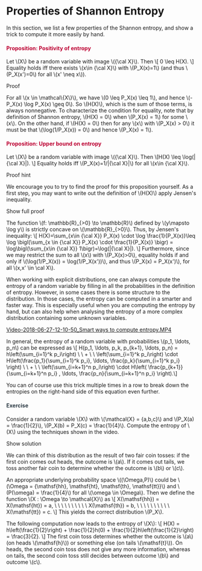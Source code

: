 # Properties of Shannon Entropy

<p>In this section, we list a few properties of the Shannon entropy, and show a trick to compute it more easily by hand.</p>
<div id="defPositivity" class="content-box pad-box-mini border border-trbl border-round">
<h4 style="color: #bc0031;"><strong>Proposition: Positivity of entropy</strong></h4>
Let \(X\) be a random variable with image \({\cal X}\). Then \[ 0 \leq H(X). \] Equality holds iff there exists \(x\in {\cal X}\) with \(P_X(x)=1\) (and thus \(P_X(x')=0\) for all \(x' \neq x\)).
<p><span class="element_toggler" role="button" aria-controls="group1a" aria-label="Toggler" aria-expanded="false"><span class="Button">Proof</span></span></p>
<div id="group1a" style="">
<div class="content-box">For all \(x \in \mathcal\{X\}\), we have \(0 \leq P_X(x) \leq 1\), and hence \(- P_X(x) \log P_X(x) \geq 0\). So \(H(X)\), which is the sum of those terms, is always nonnegative. To characterize the condition for equality, note that by definition of Shannon entropy, \(H(X) = 0\) when \(P_X(x) = 1\) for some \(x\). On the other hand, if \(H(X) = 0\) then for any \(x\) with \(P_X(x) &gt; 0\) it must be that \(\log(1/P_X(x)) = 0\) and hence \(P_X(x) = 1\).</div>
</div>
</div>
<div class="content-box pad-box-mini border border-trbl border-round">
<h4 style="color: #bc0031;"><strong>Proposition: Upper bound on entropy</strong></h4>
<p>Let \(X\) be a random variable with image \({\cal X}\). Then \[H(X) \leq \log(|{\cal X}|). \] Equality holds iff \(P_X(x)=1/|{\cal X}|\) for all \(x\in {\cal X}\).</p>
<p><span class="element_toggler" role="button" aria-controls="group1c" aria-label="Toggler" aria-expanded="false"><span class="Button">Proof hint</span></span></p>
<div id="group1c" style="">
<div class="content-box">
<p>We encourage you to try to find the proof for this proposition yourself. As a first step, you may want to write out the definition of \(H(X)\) apply Jensen's inequality.</p>
<p><span class="element_toggler" role="button" aria-controls="group1b" aria-label="Toggler" aria-expanded="false"><span class="Button">Show full proof</span></span></p>
<div id="group1b" style="">
<div class="content-box">
<p>The function \(f: \mathbb{R}_{&gt;0} \to \mathbb{R}\) defined by \(y\mapsto \log y\) is strictly concave on \(\mathbb{R}_{&gt;0}\). Thus, by Jensen's inequality: \[ H(X)=\sum_{x\in {\cal X}} P_X(x) \cdot \log \frac{1}{P_X(x)}\leq \log \bigl(\sum_{x \in {\cal X}} P_X(x) \cdot \frac{1}{P_X(x)} \bigr) = \log\bigl(\sum_{x\in {\cal X}} 1\bigr)=\log(|{\cal X}|). \] Furthermore, since we may restrict the sum to all \(x\) with \(P_X(x)&gt;0\), equality holds if and only if \(\log(1/P_X(x)) = \log(1/P_X(x'))\), and thus \(P_X(x) = P_X(x')\), for all \(x,x' \in \cal X\).</p>
</div>
</div>
</div>
</div>
</div>
<p>When working with explicit distributions, one can always compute the entropy of a random variable by filling in all the probabilities in the definition of entropy. However, in some cases there is some structure to the distribution. In those cases, the entropy can be computed in a smarter and faster way. This is especially useful when you are computing the entropy by hand, but can also help when analysing the entropy of a more complex distribution containing some unknown variables.</p>
<p><a id="media_comment_maybe" class="instructure_file_link instructure_video_link" title="Video-2018-06-27-12-10-50_Smart ways to compute entropy.MP4" href="https://canvas.uva.nl/courses/2205/files/123933/download?verifier=tMDZiWNI4EaLKcShQVRecTeILqn5JIq06OfWCNCW" data-api-endpoint="https://canvas.uva.nl/api/v1/courses/2205/files/123933" data-api-returntype="File">Video-2018-06-27-12-10-50_Smart ways to compute entropy.MP4</a></p>
<p>In general, the entropy of a random variable with probabilities \(p_1, \ldots, p_n\) can be expressed as \[ H(p_1, \ldots, p_k, p_{k+1}, \ldots, p_n) = h\left(\sum_{i=1}^k p_i\right) \ \ + \ \ \left(\sum_{i=1}^k p_i\right) \cdot H\left(\frac{p_1}{\sum_{i=1}^k p_i}, 
\ldots, \frac{p_k}{\sum_{i=1}^k p_i} \right) \ \ + \ \ \left(\sum_{i=k+1}^n p_i\right) \cdot H\left( \frac{p_{k+1}}{\sum_{i=k+1}^n p_i} , \ldots, \frac{p_n}{\sum_{i=k+1}^n p_i} \right).\]</p>
<p>You can of course use this trick multiple times in a row to break down the entropies on the right-hand side of this equation even further.</p>
<div class="content-box pad-box-mini border border-trbl border-round">
<h4 style="color: #2d3b45;"><strong>Exercise</strong></h4>
Consider a random variable \(X\) with \(\mathcal{X} = {a,b,c}\) and \(P_X(a) = \frac{1}{2}\), \(P_X(b) = P_X(c) = \frac{1}{4}\). Compute the entropy of \(X\) using the techniques shown in the video.
<p><span class="element_toggler" role="button" aria-controls="group2" aria-label="Toggler" aria-expanded="false"><span class="Button">Show solution</span></span></p>
<div id="group2" style="">
<div class="content-box">
<p>We can think of this distribution as the result of two fair coin tosses: if the first coin comes out heads, the outcome is \(a\). If it comes out tails, we toss another fair coin to determine whether the outcome is \(b\) or \(c\).</p>
<p>An appropriate underlying probability space \((\Omega,P)\) could be \(\Omega = {\mathsf{hh}, \mathsf{ht}, \mathsf{th}, \mathsf{tt}}\) and \(P(\omega) = \frac{1}{4}\) for all \(\omega \in \Omega\). Then we define the function \(X : \Omega \to \mathcal{X}\) as \[ X(\mathsf{hh}) = X(\mathsf{ht}) = a, \ \ \ \ \ \ \ \ \ \ X(\mathsf{th}) = b, \ \ \ \ \ \ \ \ \ \ X(\mathsf{tt}) = c. \] This yields the correct distribution \(P_X\).</p>
<p>The following computation now leads to the entropy of \(X\): \[ H(X) = h\left(\frac{1}{2}\right) + \frac{1}{2}h(0) + \frac{1}{2}h\left(\frac{1}{2}\right) = \frac{3}{2}. \] The first coin toss determines whether the outcome is \(a\) (on heads \(\mathsf{h}\)) or something else (on tails \(\mathsf{t}\)). On heads, the second coin toss does not give any more information, whereas on tails, the second coin toss still decides between outcome \(b\) and outcome \(c\).</p>
</div>
</div>
</div>
